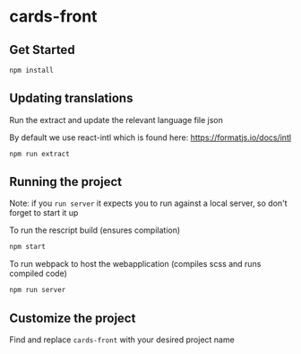 # cards-front

## Get Started

```sh
npm install
```

## Updating translations

Run the extract and update the relevant language file json

By default we use react-intl which is found here: https://formatjs.io/docs/intl

```sh
npm run extract
```

## Running the project

Note: if you `run server` it expects you to run against a local server, so don't forget to start it up

To run the rescript build (ensures compilation)

```sh
npm start
```

To run webpack to host the webapplication (compiles scss and runs compiled code)

```sh
npm run server
```

## Customize the project

Find and replace `cards-front` with your desired project name
